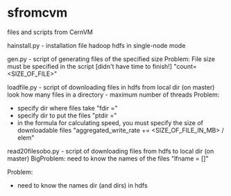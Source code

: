 sfromcvm
========

files and scripts from CernVM

hainstall.py - installation file hadoop hdfs in single-node mode


gen.py - script of generating files of the specified size 
Problem: File size must be specified in the script [didn't have time to finish!]
"count=<SIZE_OF_FILE>"


loadfile.py - script of downloading files in hdfs from local dir (on master)
look how many files in a directory - maximum number of threads
Problem: 
 - specify dir where files take "fdir ="
 - specify dir to put the files "ptdir ="
 - in the formula for calculating speed, you must specify the size of downloadable files "aggregated_write_rate += <SIZE_OF_FILE_IN_MB> / elem"



read20filesobo.py - script of downloading files from hdfs to local dir (on master)
BigProblem: need to know the names of the files "lfname = []" 

Problem: 
 - need to know the names dir (and dirs) in hdfs